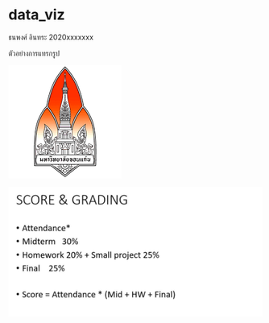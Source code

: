 # data_viz

ธนพงศ์ อินทระ  2020xxxxxxx

ตัวอย่างการแทรกรูป

![kkulogo](KKUlogo.png)

![scoring 2020](scoring.JPG)
